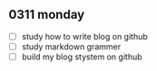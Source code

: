 ## 0311 monday
- [ ] study how to write blog on github
- [ ] study markdown grammer
- [ ] build my blog stystem on github
